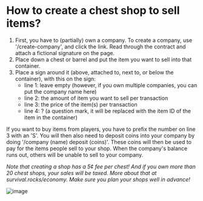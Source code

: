 # How to create a chest shop to sell items?

1. First, you have to (partially) own a company. To create a company, use '/create-company', and click the link. Read through the contract and attach a fictional signature on the page.
2. Place down a chest or barrel and put the item you want to sell into that container.
3. Place a sign around it (above, attached to, next to, or below the container), with this on the sign:
   - line 1: leave empty (however, if you own multiple companies, you can put the company name here)
   - line 2: the amount of item you want to sell per transaction
   - line 3: the price of the item(s) per transaction
   - line 4: ? (a question mark, it will be replaced with the item ID of the item in the container)

If you want to buy items from players, you have to prefix the number on line 3 with an 'S'. You will then also need to deposit coins into your company by doing '/company (name) deposit (coins)'. These coins will then be used to pay for the items people sell to your shop. When the company's balance runs out, others will be unable to sell to your company.

*Note that creating a shop has a 5¢ fee per chest! And if you own more than 20 chest shops, your sales will be taxed. More about that at survival.rocks/economy. Make sure you plan your shops well in advance!*

![image](https://user-images.githubusercontent.com/8517465/157056052-bca19472-1e41-4dc2-8324-9033e5cff9f4.png)
